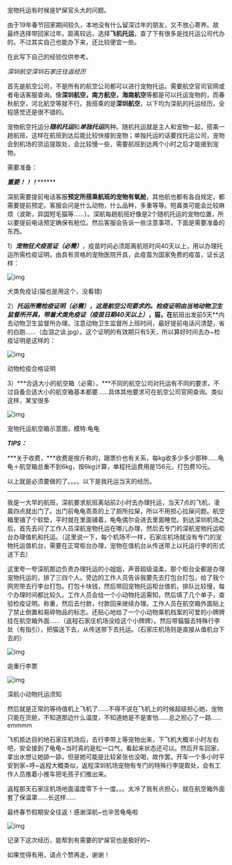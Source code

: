 宠物托运有时候是铲屎官头大的问题。

由于19年春节回家期间较久，本地没有什么留深过年的朋友，又不放心寄养。故最终选择带回家过年。距离较远，选择**飞机托运**，查了下有很多是找托运公司代办的。不过其实自己也能办下来，还比较便宜一些。

在此写下自己的经验仅供参考。

*深圳航空深圳石家庄往返经历*

首先是航空公司，不是所有的航空公司都可以进行宠物托运。需要航空官司官网或者电话客服查询。像**深圳航空，南方航空，海南航空**等都是可以托运宠物的，而春秋航空，河北航空等就不行。我搭乘的是**深圳航空**，以下均为深航的托运经历。全程感觉还是很不错的。

宠物航空托运分***随机托运***和***单独托运***两种。随机托运就是主人和宠物一起，搭乘一趟航班，这样在航班到达后能比较快接到宠物；单独托运的话要找托运公司，宠物会到机场的货运提取处，会比较慢一些，需要航班到达两个小时之后才能接到宠物。

需要准备：

*************重要！！！*******************

深航需要提前电话客服**预定所搭乘航班的宠物有氧舱**，其他航也都有各自规定，都需要提前预定。客服会问是什么动物，什么品种，多重等等。短鼻类可能会比较麻烦（波斯，异国短毛猫等……）。深航每趟航班好像是2个随机托运的宠物位置，所以要提前电话预定确保有舱位。然后客服会告诉一些注意事项，下面是需要准备的东西。

1）***宠物狂犬疫苗证（必需）***，疫苗时间必须距离航班时间40天以上，用以办理托运所需检疫证明，由具有资格的宠物医院开具，此疫苗为国家免费的疫苗，证长这样：

![img](https://pic2.zhimg.com/v2-32fcc451518f655cd221df8c4f65e3f5_b.jpg)

犬类免疫证(猫也是用这个，没看错)



2）***托运所需检疫证明（必需），***这是航空公司要求的。检疫证明由当地动物卫生监督所开具，带着**犬类免疫证（疫苗日期40天以上）**，**猫**，在**航班出发前5天**内去动物卫生监督所办理。注意动物卫生监督所上班时间，最好提前电话问清楚，省的白跑……（血泪之谈.jpg）。这个证明的有效期只有5天，所以算好时间去办~检疫证明是这样的：

![img](https://pic2.zhimg.com/v2-699874a2754915a544daa1cacd7e8bed_b.jpg)

动物检疫合格证明

3）***合适大小的航空箱（必需），***不同的航空公司对托运有不同的要求，不过自备合适大小的航空箱基本都要……具体其他要求可在航空公司官网查询。类似这样，某宝很多

![img](https://pic4.zhimg.com/v2-9ea9c11c2ac593efb244c139356d4ccb_b.jpg)

宠物托运航空箱示意图，模特:龟龟



***TIPS：***

***关于收费，***收费是按斤称的，跟票价也有关系，每kg收多少多少那种……龟龟＋航空箱总重不到6kg，按6kg计算，单程托运费用是156元，打包费10元。

以上就是必须要做的了。。。。以下是我托运当天的经历。

------

我是一大早的航班，深航要求航班离站前2小时去办理托运，当天7点的飞机，凌晨四点就出门了。出门前龟龟乖乖的上了厕所拉屎，所以不用担心拉屎问题。航空箱里铺了个软垫，平时就在里面铺着，龟龟偶尔会进去里面睡觉。到达深圳机场之后，首先去问了工作人员深航宠物托运在哪儿办理，然后去专门的深航宠物托运柜台办理值机和托运。（这里说一下，每个机场不一样，石家庄机场就没有专门的宠物托运值机台，需要在正常柜台办理，宠物在值机台从传送带上以托运行李的形式送下去）

这里夸一夸深航那边负责办理托运的小姐姐，声音超级温柔，那个柜台全都是办理宠物托运的，排了三四个人。旁边的工作人员告诉我要先去打包台打包，给了我个网兜带去行李台打包。打包十块钱，然后带回宠物托运柜台值机，排队比较慢，每个办理时间都比较久。工作人员会给一个小动物托运需知，然后填了几个单子，查验检疫证明。称重，然后去付款，付款回来继续办理。工作人员在航空箱外面贴上了禁止倒置和易碎物品的标志。还贴心地给了一个小动物乘机档案的可爱的小牌牌挂在航空箱外面……（返程石家庄机场没给这个小牌牌）。然后带猫猫去特殊行李处（有指引），把猫送下去，从传送带下去托运。（石家庄机场则是直接从值机台下去的）

![img](https://pic3.zhimg.com/v2-0066c83899043d91f4b61f28e7df7bd6_b.jpg)

逾重行李票



![img](https://pic2.zhimg.com/v2-657c249ce881f95dd9dd3f867db0e169_b.jpg)

深航小动物托运须知



然后就是正常的等待值机上飞机了……不得不说在飞机上的时候超级担心她，宠物只能在货舱，不知道那边什么温度，不知道她是不是害怕……总之担心了一路……emmmm

飞机抵达目的地石家庄机场后，去行李带上等宠物出来，下飞机大概半小时左右吧，安全接到了龟龟~当时真的是松一口气，看起来状态还可以。然后开车回家，拿出水想让她舔一舔，但是她可能是比较紧张也没喝，故作罢。开车一个多小时平安到家~呼~返程大概类似，返程深圳机场宠物有专门的特殊行李提取处，会有工作人员推着小推车把毛孩子们推出来。

返程那天石家庄机场地面温度零下十一度。。。太冷了我有点担心，就在航空箱外面套了保温罩……长这样……

最终春节假期安全往返！感谢深航~也辛苦龟龟啦

![img](https://pic1.zhimg.com/v2-cb4c8924dbc081b4baa414cb0023e434_b.jpg)

记录下这次经历，能帮到有需要的铲屎官也是极好的~

如果觉得有用，请点个赞再走，谢谢！